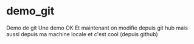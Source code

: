 # demo_git
Demo de git
Une demo OK
Et maintenant on modifie depuis git hub
mais aussi depuis ma machine locale
et c'est cool (depuis github)
